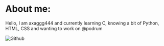 <h1>About me:</h1>
<p>Hello, I am axaggg444 and currently learning C, knowing a bit of Python, HTML, CSS and wanting to work on @podrum</p>
<img src="https://logos-world.net/wp-content/uploads/2020/11/GitHub-Logo-700x394.png" alt="Github">
